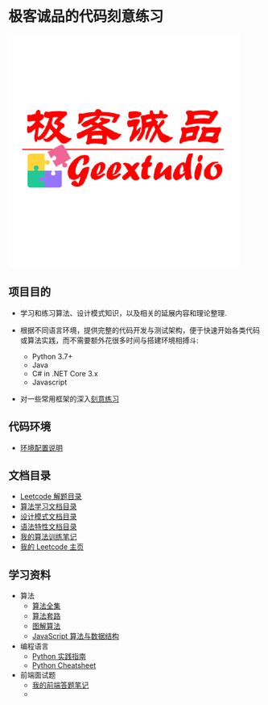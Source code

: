 # 极客诚品的代码刻意练习

![logo](./images/geextudio.png)

## 项目目的

* 学习和练习算法、设计模式知识，以及相关的延展内容和理论整理.
* 根据不同语言环境，提供完整的代码开发与测试架构，便于快速开始各类代码或算法实践，而不需要额外花很多时间与搭建环境相搏斗:

  * Python 3.7+
  * Java
  * C# in .NET Core 3.x
  * Javascript
* 对一些常用框架的深入[刻意练习](./src/frameworklab/)

## 代码环境

* [环境配置说明](env.md)

## 文档目录

* [Leetcode 解题目录](toc.leetcode.md)
* [算法学习文档目录](toc.algorithm.md)
* [设计模式文档目录](toc.designpattern.md)
* [语法特性文档目录](toc.language.md)
* [我的算法训练笔记](./notes/leetcode/README.md)
* [我的 Leetcode 主页](https://leetcode-cn.com/u/geextudio/)

## 学习资料

* 算法
  * [算法全集](https://thealgorithms.github.io/)
  * [算法套路](https://github.com/labuladong/fucking-algorithm)
  * [图解算法](https://algorithm-visualizer.org/)
  * [JavaScript 算法与数据结构](https://github.com/trekhleb/javascript-algorithms/blob/master/README.zh-CN.md)
* 编程语言
  * [Python 实践指南](https://pythonguidecn.readthedocs.io/zh/latest/index.html)
  * [Python Cheatsheet](https://www.pythonsheets.com/)
* 前端面试题
  * [我的前端答题笔记](https://github.com/geextudio/geetcode/tree/master/notes/interviews)
  * [](https://github.com/hk029/front-end)